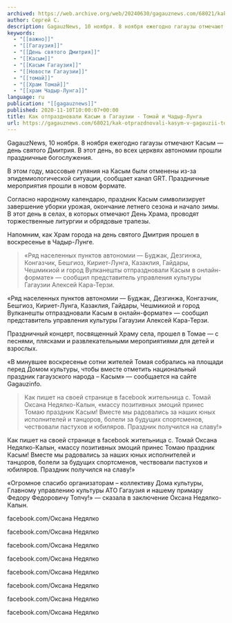 ```yaml
---
archived: https://web.archive.org/web/20240630/gagauznews.com/68021/kak-otprazdnovali-kasym-v-gagauzii-tomaj-i-chadyr-lunga.html
author: Сергей С.
description: GagauzNews, 10 ноября. 8 ноября ежегодно гагаузы отмечают Касым — день святого Дмитрия. В этот день, во всех церквях автономии прошли праздничные богослужения. В этом году, массовые гуляния на Касым были отменены из-за эпидемиологической ситуации, сообщает канал GRT. Праздничные мероприятия прошли в новом формате. Согласно народному календарю, праздник Касым символизирует завершение уборки урожая, окончание летнего сезона и начало зимы. В этот день в селах, в которых отмечают День Храма, проводят торжественные литургии и обрядовые трапезы. Напомним, как Храм города на день святого Дмитрия прошел в воскресенье в Чадыр-Лунге. «Ряд населенных пунктов автономии — Буджак, Дезгинжа, Конгазчик, Бешгиоз, Кириет-Лунга, Казаклия, Гайдары, […]
keywords:
  - "[[важно]]"
  - "[[Гагаузия]]"
  - "[[День святого Дмитрия]]"
  - "[[Касым]]"
  - "[[Касым Гагаузия]]"
  - "[[Новости Гагаузии]]"
  - "[[томай]]"
  - "[[Храм Томай]]"
  - "[[храм Чадыр-Лунга]]"
language: ru
publication: "[[gagauznews]]"
published: 2020-11-10T10:00:07+00:00
title: Как отпраздновали Касым в Гагаузии - Томай и Чадыр-Лунга
url: https://gagauznews.com/68021/kak-otprazdnovali-kasym-v-gagauzii-tomaj-i-chadyr-lunga.html
---
```


GagauzNews, 10 ноября. 8 ноября ежегодно гагаузы отмечают Касым — день святого Дмитрия. В этот день, во всех церквях автономии прошли праздничные богослужения.

В этом году, массовые гуляния на Касым были отменены из-за эпидемиологической ситуации, сообщает канал GRT. Праздничные мероприятия прошли в новом формате.

Согласно народному календарю, праздник Касым символизирует завершение уборки урожая, окончание летнего сезона и начало зимы. В этот день в селах, в которых отмечают День Храма, проводят торжественные литургии и обрядовые трапезы.

Напомним, как Храм города на день святого Дмитрия прошел в воскресенье в Чадыр-Лунге.

> «Ряд населенных пунктов автономии — Буджак, Дезгинжа, Конгазчик, Бешгиоз, Кириет-Лунга, Казаклия, Гайдары, Чешмикиой и город Вулканешты отпраздновали Касым в онлайн-формате» — сообщил представитель управления культуры Гагаузии Алексей Кара-Терзи.

«Ряд населенных пунктов автономии — Буджак, Дезгинжа, Конгазчик, Бешгиоз, Кириет-Лунга, Казаклия, Гайдары, Чешмикиой и город Вулканешты отпраздновали Касым в онлайн-формате» — сообщил представитель управления культуры Гагаузии Алексей Кара-Терзи.

Праздничный концерт, посвященный Храму села, прошел в Томае — с песнями, плясками и развлекательными мероприятиями для детей и взрослых.

«В минувшее воскресенье сотни жителей Томая собрались на площади перед Домом культуры, чтобы вместе отметить национальный праздник гагаузского народа – Касым» — сообщается на сайте Gagauzinfo.

> Как пишет на своей странице в facebook жительница с. Томай Оксана Недялко-Калын, «массу позитивных эмоций принес Томаю праздник Касым! Вместе мы радовались за наших юных исполнителей и танцоров, болели за будущих спортсменов, чествовали пастухов и юбиляров. Праздник получился на славу!»

Как пишет на своей странице в facebook жительница с. Томай Оксана Недялко-Калын, «массу позитивных эмоций принес Томаю праздник Касым! Вместе мы радовались за наших юных исполнителей и танцоров, болели за будущих спортсменов, чествовали пастухов и юбиляров. Праздник получился на славу!»

«Огромное спасибо организаторам – коллективу Дома культуры, Главному управлению культуры АТО Гагаузия и нашему примару Федору Федоровичу Топчу!» — сказала в заключение Оксана Недялко-Калын.

facebook.com/Оксана Недялко

facebook.com/Оксана Недялко

facebook.com/Оксана Недялко

facebook.com/Оксана Недялко

facebook.com/Оксана Недялко

facebook.com/Оксана Недялко

facebook.com/Оксана Недялко

facebook.com/Оксана Недялко